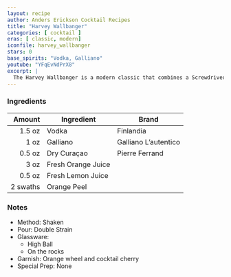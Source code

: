 ```yaml
---
layout: recipe
author: Anders Erickson Cocktail Recipes
title: "Harvey Wallbanger"
categories: [ cocktail ]
eras: [ classic, modern]
iconfile: harvey_wallbanger
stars: 0
base_spirits: "Vodka, Galliano"
youtube: "YFqEvNdPrX8"
excerpt: |
  The Harvey Wallbanger is a modern classic that combines a Screwdriver with the Italian liqueur Galliano.
---
```


### Ingredients

|   Amount | Ingredient         | Brand                |
| -------: | ------------------ | -------------------- |
|   1.5 oz | Vodka              | Finlandia            |
|     1 oz | Galliano           | Galliano L’autentico |
|   0.5 oz | Dry Curaçao        | Pierre Ferrand       |
|     3 oz | Fresh Orange Juice |
|   0.5 oz | Fresh Lemon Juice  |
| 2 swaths | Orange Peel        |

### Notes

- Method: Shaken
- Pour: Double Strain
- Glassware:
  - High Ball
  - On the rocks
- Garnish: Orange wheel and cocktail cherry
- Special Prep: None
